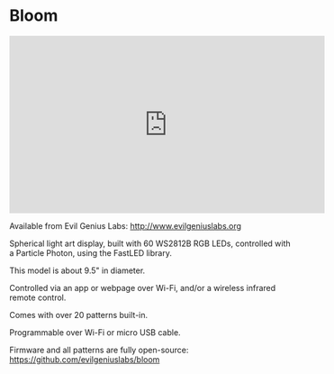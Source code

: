 # Bloom

<iframe width="560" height="315" src="https://www.youtube.com/embed/1ne9Ra7c7DI" frameborder="0" allowfullscreen></iframe>

Available from Evil Genius Labs: http://www.evilgeniuslabs.org

Spherical light art display, built with 60 WS2812B RGB LEDs, controlled with a Particle Photon, using the FastLED library.

This model is about 9.5" in diameter.

Controlled via an app or webpage over Wi-Fi, and/or a wireless infrared remote control.

Comes with over 20 patterns built-in.

Programmable over Wi-Fi or micro USB cable.

Firmware and all patterns are fully open-source:
https://github.com/evilgeniuslabs/bloom
